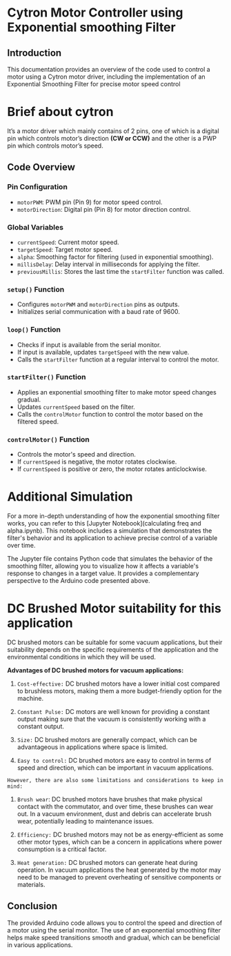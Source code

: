 # Cytron Motor Controller using Exponential smoothing Filter

## Introduction

This documentation provides an overview of the code used to control a motor using a Cytron motor driver, including the implementation of an Exponential Smoothing Filter for precise motor speed control

# Brief about cytron

It’s a motor driver which mainly contains of 2 pins, one of which is a digital pin which controls motor’s direction **(CW or CCW)** and the other is a PWP pin which controls motor’s speed.

## Code Overview

### Pin Configuration

- `motorPWM`: PWM pin (Pin 9) for motor speed control.
- `motorDirection`: Digital pin (Pin 8) for motor direction control.

### Global Variables

- `currentSpeed`: Current motor speed.
- `targetSpeed`: Target motor speed.
- `alpha`: Smoothing factor for filtering (used in exponential smoothing).
- `millisDelay`: Delay interval in milliseconds for applying the filter.
- `previousMillis`: Stores the last time the `startFilter` function was called.

### `setup()` Function

- Configures `motorPWM` and `motorDirection` pins as outputs.
- Initializes serial communication with a baud rate of 9600.

### `loop()` Function

- Checks if input is available from the serial monitor.
- If input is available, updates `targetSpeed` with the new value.
- Calls the `startFilter` function at a regular interval to control the motor.

### `startFilter()` Function

- Applies an exponential smoothing filter to make motor speed changes gradual.
- Updates `currentSpeed` based on the filter.
- Calls the `controlMotor` function to control the motor based on the filtered speed.

### `controlMotor()` Function

- Controls the motor's speed and direction.
- If `currentSpeed` is negative, the motor rotates clockwise.
- If `currentSpeed` is positive or zero, the motor rotates anticlockwise.

# Additional Simulation

For a more in-depth understanding of how the exponential smoothing filter works, you can refer to this [Jupyter Notebook](calculating freq and alpha.ipynb). This notebook includes a simulation that demonstrates the filter's behavior and its application to achieve precise control of a variable over time.

The Jupyter file contains Python code that simulates the behavior of the smoothing filter, allowing you to visualize how it affects a variable's response to changes in a target value. It provides a complementary perspective to the Arduino code presented above.

# DC Brushed Motor suitability for this application

DC brushed motors can be suitable for some vacuum applications, but their suitability depends on the specific requirements of the application and the environmental conditions in which they will be used.

**Advantages of DC brushed motors for vacuum applications:**

1. `Cost-effective:` DC brushed motors have a lower initial cost compared to brushless motors, making them a more budget-friendly option for the machine.
   
2. `Constant Pulse:` DC motors are well known for providing a constant output making sure that the vacuum is consistently working with a constant output.

3. `Size:` DC brushed motors are generally compact, which can be advantageous in applications where space is limited.

4. `Easy to control:` DC brushed motors are easy to control in terms of speed and direction, which can be important in vacuum applications.

`However, there are also some limitations and considerations to keep in mind:`

1. `Brush wear`: DC brushed motors have brushes that make physical contact with the commutator, and over time, these brushes can wear out. In a vacuum environment, dust and debris can accelerate brush wear, potentially leading to maintenance issues.

2. `Efficiency:` DC brushed motors may not be as energy-efficient as some other motor types, which can be a concern in applications where power consumption is a critical factor.
   
3. `Heat generation:` DC brushed motors can generate heat during operation. In vacuum applications the heat generated by the motor may need to be managed to prevent overheating of sensitive components or materials.
## Conclusion

The provided Arduino code allows you to control the speed and direction of a motor using the serial monitor. The use of an exponential smoothing filter helps make speed transitions smooth and gradual, which can be beneficial in various applications.
